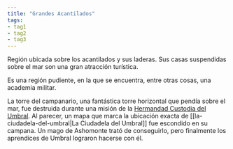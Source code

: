 ```yaml
---
title: "Grandes Acantilados"
tags: 
- tag1
- tag2
- tag3
---
```

Región ubicada sobre los acantilados y sus laderas. Sus casas suspendidas sobre el mar son una gran atracción turística.

Es una región pudiente, en la que se encuentra, entre otras cosas, una academia militar.

La torre del campanario, una fantástica torre horizontal que pendía sobre el mar, fue destruida durante una misión de la [Hermandad Custodia del Umbral](https://www.legendkeeper.com/app/ckvil5g57t6310808rct5ktxd/ckw9rh8iy001z036c9lsfyugo/). Al parecer, un mapa que marca la ubicación exacta de [[la-ciudadela-del-umbral|La Ciudadela del Umbral]] fue escondido en su campana. Un mago de Ashomonte trató de conseguirlo, pero finalmente los aprendices de Umbral lograron hacerse con él.